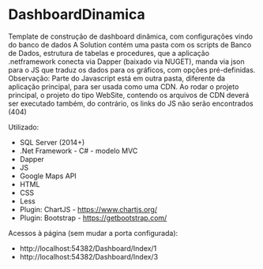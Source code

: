 # DashboardDinamica
 Template de construção de dashboard dinâmica, com configurações vindo do banco de dados
 A Solution contém uma pasta com os scripts de Banco de Dados, estrutura de tabelas e procedures, que a aplicação .netframework conecta via Dapper (baixado via NUGET), manda via json para o JS que traduz os dados para os gráficos, com opções pré-definidas.
 Observação: Parte do Javascript está em outra pasta, diferente da aplicação principal, para ser usada como uma CDN. Ao rodar o projeto principal, o projeto do tipo WebSite, contendo os arquivos de CDN deverá ser executado também, do contrário, os links do JS não serão encontrados (404)

Utilizado:

* SQL Server (2014+)
* .Net Framework - C# - modelo MVC
* Dapper
* JS
* Google Maps API
* HTML
* CSS
* Less
* Plugin: ChartJS - https://www.chartjs.org/
* Plugin: Bootstrap - https://getbootstrap.com/

Acessos à página (sem mudar a porta configurada):

* http://localhost:54382/Dashboard/Index/1
* http://localhost:54382/Dashboard/Index/3
